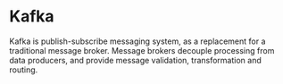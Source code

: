 # Kafka
Kafka is publish-subscribe messaging system, as a replacement for a traditional message broker. Message brokers decouple processing from data producers, and provide message validation, transformation and routing.
